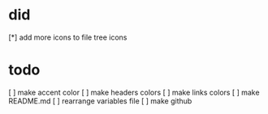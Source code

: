 # did

[*] add more icons to file tree icons

# todo

[ ] make accent color
[ ] make headers colors
[ ] make links colors
[ ] make README.md
[ ] rearrange variables file
[ ] make github
